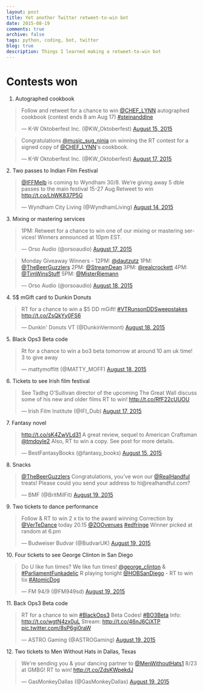 ```yaml
---
layout: post
title: Yet another Twitter retweet-to-win bot
date: 2015-08-19
comments: true
archive: false
tags: python, coding, bot, twitter
blog: true
description: Things I learned making a retweet-to-win bot
---
```


# Contests won

1.  Autographed cookbook  
<blockquote class="twitter-tweet" lang="en"><p lang="en" dir="ltr">Follow and retweet for a chance to win <a href="https://twitter.com/CHEF_LYNN">@CHEF_LYNN</a> autographed cookbook (contest ends 8 am Aug 17) <a href="https://twitter.com/hashtag/steinanddine?src=hash">#steinanddine</a></p>&mdash; K-W Oktoberfest Inc. (@KW_Oktoberfest) <a href="https://twitter.com/KW_Oktoberfest/status/632605172884082688">August 15, 2015</a></blockquote> <script async src="//platform.twitter.com/widgets.js" charset="utf-8"></script> <blockquote class="twitter-tweet" lang="en"><p lang="en" dir="ltr">Congratulations <a href="https://twitter.com/music_sug_ninja">@music_sug_ninja</a> on winning the RT contest for a signed copy of <a href="https://twitter.com/CHEF_LYNN">@CHEF_LYNN</a>&#39;s cookbook.</p>&mdash; K-W Oktoberfest Inc. (@KW_Oktoberfest) <a href="https://twitter.com/KW_Oktoberfest/status/633303849621565440">August 17, 2015</a></blockquote> <script async src="//platform.twitter.com/widgets.js" charset="utf-8"></script>
2. Two passes to Indian Film Festival
<blockquote class="twitter-tweet" lang="en"><p lang="en" dir="ltr"><a href="https://twitter.com/IFFMelb">@IFFMelb</a> is coming to Wyndham 30/8. We’re giving away 5 dble passes to the main festival 15-27 Aug Retweet to win <a href="http://t.co/LhWK837P5G">http://t.co/LhWK837P5G</a></p>&mdash; Wyndham City Living (@WyndhamLiving) <a href="https://twitter.com/WyndhamLiving/status/632332141561532416">August 14, 2015</a></blockquote> <script async src="//platform.twitter.com/widgets.js" charset="utf-8"></script>
3. Mixing or mastering services
<blockquote class="twitter-tweet" lang="en"><p lang="en" dir="ltr">1PM: Retweet for a chance to win one of our mixing or mastering services! Winners announced at 10pm EST.</p>&mdash; Orso Audio (@orsoaudio) <a href="https://twitter.com/orsoaudio/status/633323085073133568">August 17, 2015</a></blockquote> <script async src="//platform.twitter.com/widgets.js" charset="utf-8"></script> <blockquote class="twitter-tweet" lang="en"><p lang="en" dir="ltr">Monday Giveaway Winners - 12PM: <a href="https://twitter.com/DautzUtz">@dautzutz</a> 1PM: <a href="https://twitter.com/TheBeerGuzzlers">@TheBeerGuzzlers</a> 2PM: <a href="https://twitter.com/StreamDean">@StreamDean</a> 3PM: <a href="https://twitter.com/RealCrockett">@realcrockett</a> 4PM: <a href="https://twitter.com/TimWinsStuff">@TimWinsStuff</a> 5PM: <a href="https://twitter.com/MisterRiemann">@MisterRiemann</a></p>&mdash; Orso Audio (@orsoaudio) <a href="https://twitter.com/orsoaudio/status/633458300802220032">August 18, 2015</a></blockquote> <script async src="//platform.twitter.com/widgets.js" charset="utf-8"></script>
4. 5$ mGift card to Dunkin Donuts
<blockquote class="twitter-tweet" lang="en"><p lang="en" dir="ltr">RT for a chance to win a $5 DD mGift! <a href="https://twitter.com/hashtag/VTRunsonDDSweepstakes?src=hash">#VTRunsonDDSweepstakes</a> <a href="http://t.co/ZsQkYy0FS6">http://t.co/ZsQkYy0FS6</a></p>&mdash; Dunkin&#39; Donuts VT (@DunkinVermont) <a href="https://twitter.com/DunkinVermont/status/633639485910159361">August 18, 2015</a></blockquote> <script async src="//platform.twitter.com/widgets.js" charset="utf-8"></script>
5. Black Ops3 Beta code
<blockquote class="twitter-tweet" lang="en"><p lang="en" dir="ltr">Rt for a chance to win a bo3 beta tomorrow at around 10 am uk time! 3 to give away</p>&mdash; mattymoffitt (@MATTY_MOFF) <a href="https://twitter.com/MATTY_MOFF/status/633780854360276992">August 18, 2015</a></blockquote> <script async src="//platform.twitter.com/widgets.js" charset="utf-8"></script>
6. Tickets to see Irish film festival
<blockquote class="twitter-tweet" lang="en"><p lang="en" dir="ltr">See Tadhg O’Sullivan director of the upcoming The Great Wall discuss some of his new and older films RT to win! &#10;&#10;<a href="http://t.co/RfF22cUUOU">http://t.co/RfF22cUUOU</a></p>&mdash; Irish Film Institute (@IFI_Dub) <a href="https://twitter.com/IFI_Dub/status/633289298444423169">August 17, 2015</a></blockquote> <script async src="//platform.twitter.com/widgets.js" charset="utf-8"></script>
7. Fantasy novel
<blockquote class="twitter-tweet" lang="en"><p lang="en" dir="ltr"><a href="http://t.co/sK4ZwVLd31">http://t.co/sK4ZwVLd31</a>&#10;A great review, sequel to American Craftsman <a href="https://twitter.com/tmdoyle2">@tmdoyle2</a> &#10;Also, RT to win a copy. See post for more details.</p>&mdash; BestFantasyBooks (@fantasy_books) <a href="https://twitter.com/fantasy_books/status/632392215122178048">August 15, 2015</a></blockquote> <script async src="//platform.twitter.com/widgets.js" charset="utf-8"></script>
8. Snacks
<blockquote class="twitter-tweet" data-partner="tweetdeck"><p lang="en" dir="ltr"><a href="https://twitter.com/TheBeerGuzzlers">@TheBeerGuzzlers</a> Congratulations, you’ve won our <a href="https://twitter.com/RealHandful">@RealHandful</a> treats! Please could you send your address to hi@realhandful.com?</p>&mdash; BMF (@BritMilFit) <a href="https://twitter.com/BritMilFit/status/633953934852407296">August 19, 2015</a></blockquote> <script async src="//platform.twitter.com/widgets.js" charset="utf-8"></script>
9. Two tickets to dance performance
<blockquote class="twitter-tweet" lang="en"><p lang="en" dir="ltr">Follow &amp; RT to win 2 x tix to the award winning Correction by <a href="https://twitter.com/VerTeDance">@VerTeDance</a> today 20.15 <a href="https://twitter.com/ZOOvenues">@ZOOvenues</a> <a href="https://twitter.com/hashtag/edfringe?src=hash">#edfringe</a> Winner picked at random at 6.pm</p>&mdash; Budweiser Budvar (@BudvarUK) <a href="https://twitter.com/BudvarUK/status/633960934625648640">August 19, 2015</a></blockquote>
<script async src="//platform.twitter.com/widgets.js" charset="utf-8"></script>
10. Four tickets to see George Clinton in San Diego
<blockquote class="twitter-tweet" lang="en"><p lang="en" dir="ltr">Do U like fun times? We like fun times! <a href="https://twitter.com/george_clinton">@george_clinton</a> &amp; <a href="https://twitter.com/hashtag/ParliamentFunkadelic?src=hash">#ParliamentFunkadelic</a> R playing tonight <a href="https://twitter.com/HOBSanDiego">@HOBSanDiego</a> - RT to win tix <a href="https://twitter.com/hashtag/AtomicDog?src=hash">#AtomicDog</a></p>&mdash; FM 94/9 (@FM949sd) <a href="https://twitter.com/FM949sd/status/634026834347188225">August 19, 2015</a></blockquote>
<script async src="//platform.twitter.com/widgets.js" charset="utf-8"></script>
11. Back Ops3 Beta code
<blockquote class="twitter-tweet" lang="en"><p lang="en" dir="ltr">RT for a chance to win <a href="https://twitter.com/hashtag/BlackOps3?src=hash">#BlackOps3</a> Beta Codes! <a href="https://twitter.com/hashtag/BO3Beta?src=hash">#BO3Beta</a> &#10;&#10;Info: <a href="http://t.co/wgtN4zx0uL">http://t.co/wgtN4zx0uL</a>&#10;Stream: <a href="http://t.co/46nJ6CjXTP">http://t.co/46nJ6CjXTP</a> <a href="http://t.co/8sP6gi0raW">pic.twitter.com/8sP6gi0raW</a></p>&mdash; ASTRO Gaming (@ASTROGaming) <a href="https://twitter.com/ASTROGaming/status/634049625020694528">August 19, 2015</a></blockquote>
<script async src="//platform.twitter.com/widgets.js" charset="utf-8"></script>
12. Two tickets to Men Without Hats in Dallas, Texas
<blockquote class="twitter-tweet" lang="en"><p lang="en" dir="ltr">We&#39;re sending you &amp; your dancing partner to <a href="https://twitter.com/MenWithoutHats1">@MenWithoutHats1</a> 8/23 at GMBG! RT to win! <a href="http://t.co/ZdsKWpekdJ">http://t.co/ZdsKWpekdJ</a></p>&mdash; GasMonkeyDallas (@GasMonkeyDallas) <a href="https://twitter.com/GasMonkeyDallas/status/634072667977588736">August 19, 2015</a></blockquote>
<script async src="//platform.twitter.com/widgets.js" charset="utf-8"></script>

